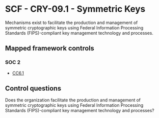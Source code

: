 # SCF - CRY-09.1 - Symmetric Keys
Mechanisms exist to facilitate the production and management of symmetric cryptographic keys using Federal Information Processing Standards (FIPS)-compliant key management technology and processes. 
## Mapped framework controls
### SOC 2
- [CC6.1](../soc2/cc61.md)
  
## Control questions
Does the organization facilitate the production and management of symmetric cryptographic keys using Federal Information Processing Standards (FIPS)-compliant key management technology and processes? 
  
